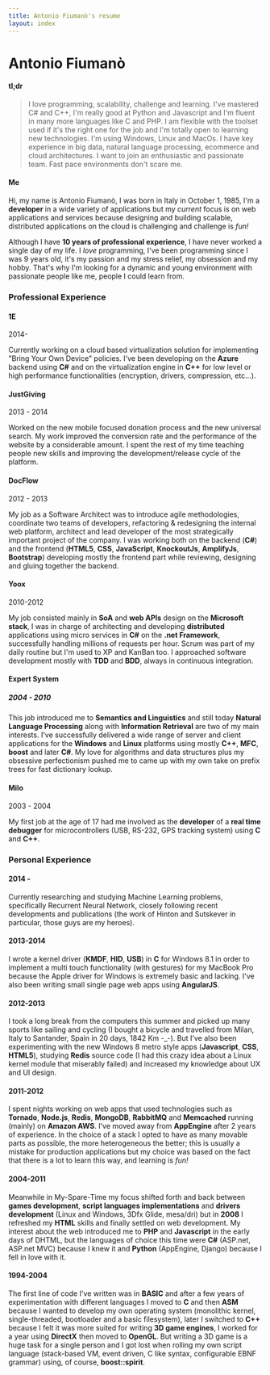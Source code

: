 ```yaml
---
title: Antonio Fiumanò's resume
layout: index
---
```


# Antonio Fiumanò #

#### tl;dr ####

> I love programming, scalability, challenge and learning.
> I've mastered C# and C++, I'm really good at Python and Javascript and I'm fluent in many more languages like C and PHP.
> I am flexible with the toolset used if it's the right one for the job and I'm totally open to learning new technologies.
> I'm using Windows, Linux and MacOs.
> I have key experience in big data, natural language processing, ecommerce and cloud architectures.
> I want to join an enthusiastic and passionate team.
> Fast pace environments don't scare me.

#### Me ####

Hi, my name is Antonio Fiumanò, I was born in Italy in October 1, 1985, I'm a **developer** in a wide variety of applications but my *current* focus is on web applications and services because designing and building scalable, distributed applications on the cloud is challenging and challenge is *fun!*

Although I have **10 years of professional experience**, I have never worked a single day of my life.
I *love* programming, I've been programming since I was 9 years old, it's my passion and my stress relief, my obsession and my hobby.
That's why I'm looking for a dynamic and young environment with passionate people like me, people I could learn from.

### Professional Experience ###

#### 1E ####
2014-

Currently working on a cloud based virtualization solution for implementing "Bring Your Own Device" policies. I've been developing on the **Azure** backend using **C#** and on the virtualization engine in **C++** for low level or high performance functionalities (encryption, drivers, compression, etc...).

#### JustGiving ####
2013 - 2014

Worked on the new mobile focused donation process and the new universal search. My work improved the conversion rate and the performance of the website by a considerable amount. I spent the rest of my time teaching people new skills and improving the development/release cycle of the platform.

#### DocFlow ####
2012 - 2013

My job as a Software Architect was to introduce agile methodologies, coordinate two teams of developers, refactoring & redesigning the internal web platform, architect and lead developer of the most strategically important project of the company. I was working both on the backend (**C#**) and the frontend (**HTML5**, **CSS**, **JavaScript**, **KnockoutJs**, **AmplifyJs**, **Bootstrap**) developing mostly the frontend part while reviewing, designing and gluing together the backend.

#### Yoox ####
2010-2012

My job consisted mainly in **SoA** and **web APIs** design on the **Microsoft stack**, I was in charge of architecting and developing **distributed** applications using micro services in **C#** on the **.net Framework**, successfully handling millions of requests per hour.
Scrum was part of my daily routine but I'm used to XP and KanBan too.
I approached software development mostly with **TDD** and **BDD**, always in continuous integration.

#### Expert System ####
##### 2004 - 2010 #####

This job introduced me to **Semantics and Linguistics** and still today **Natural Language Processing** along with **Information Retrieval** are two of my main interests.
I've successfully delivered a wide range of server and client applications for the **Windows** and **Linux** platforms using mostly  **C++**, **MFC**, **boost** and later **C#**.
My love for algorithms and data structures plus my obsessive perfectionism pushed me to came up with my own take on prefix trees for fast dictionary lookup.

#### Milo ####
2003 - 2004

My first job at the age of 17 had me involved as the **developer** of a **real time debugger** for microcontrollers (USB, RS-232, GPS tracking system) using **C** and **C++**.

### Personal Experience ###

#### 2014 - ####

Currently researching and studying Machine Learning problems, specifically Recurrent Neural Network, closely following  recent developments and publications (the work of Hinton and Sutskever in particular, those guys are my heroes).

#### 2013-2014 ####

I wrote a kernel driver (**KMDF**, **HID**, **USB**) in **C** for Windows 8.1 in order to implement a multi touch functionality (with gestures) for my MacBook Pro because the Apple driver for Windows is extremely basic and lacking. I've also been writing small single page web apps using **AngularJS**.

#### 2012-2013 ####

I took a long break from the computers this summer and picked up many sports like sailing and cycling (I bought a bicycle and travelled from Milan, Italy to Santander, Spain in 20 days, 1842 Km -_-). But I've also been experimenting with the new Windows 8 metro style apps (**Javascript**, **CSS**, **HTML5**), studying **Redis** source code (I had this crazy idea about a Linux kernel module that miserably failed) and increased my knowledge about UX and UI design.

#### 2011-2012 ####

I spent nights working on web apps that used technologies such as **Tornado**, **Node.js**, **Redis**, **MongoDB**, **RabbitMQ** and **Memcached** running (mainly) on **Amazon AWS**.
I've moved away from **AppEngine** after 2 years of experience.
In the choice of a stack I opted to have as many movable parts as possible, the more heterogeneous the better; this is usually a mistake for production applications but my choice was based on the fact that there is a lot to learn this way, and learning is *fun!*

#### 2004-2011 ####

Meanwhile in My-Spare-Time my focus shifted forth and back between **games development**, **script languages implementations** and **drivers development** (Linux and Windows, 3Dfx Glide, mesa/dri) but in **2008** I refreshed my **HTML** skills and finally settled on web development.
My interest about the web introduced me to **PHP** and **Javascript** in the early days of DHTML, but the languages of choice this time were **C#** (ASP.net, ASP.net MVC) because I knew it and **Python** (AppEngine, Django) because I fell in love with it.

#### 1994-2004 ####

The first line of code I've written was in **BASIC** and after a few years of experimentation with different languages I moved to **C** and then **ASM** because I wanted to develop my own operating system (monolithic kernel, single-threaded, bootloader and a basic filesystem), later I switched to **C++** because I felt it was more suited for writing **3D game engines**, I worked for a year using **DirectX** then moved to **OpenGL**.
But writing a 3D game is a huge task for a single person and I got lost when rolling my own script language (stack-based VM, event driven, C like syntax, configurable EBNF grammar) using, of course, **boost::spirit**.
